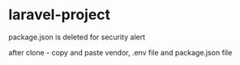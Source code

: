 # laravel-project

package.json is deleted for security alert

after clone - copy and paste  vendor, .env file and package.json file
